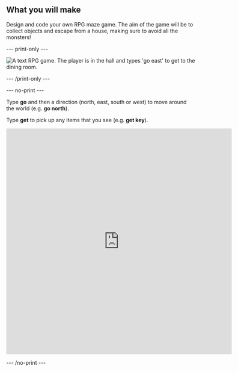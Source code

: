 ## What you will make

Design and code your own RPG maze game. The aim of the game will be to collect objects and escape from a house, making sure to avoid all the monsters!

--- print-only ---

![A text RPG game. The player is in the hall and types 'go east' to get to the dining room.](images/rpg-finished.png)

--- /print-only ---

--- no-print ---

Type **go** and then a direction (north, east, south or west) to move around the world (e.g. **go north**).

Type **get** to pick up any items that you see (e.g. **get key**).

<iframe src="https://editor.raspberrypi.org/en/embed/viewer/rpg-complete" width="600" height="600" frameborder="0" marginwidth="0" marginheight="0" allowfullscreen> </iframe>

--- /no-print ---
